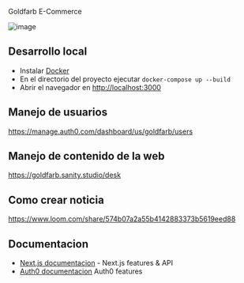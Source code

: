 Goldfarb E-Commerce

![image](https://user-images.githubusercontent.com/50899946/143028761-60a4b625-c738-41b1-a238-7f13cedbd46e.png)

## Desarrollo local

-   Instalar [Docker](https://docs.docker.com/get-docker/)
-   En el directorio del proyecto ejecutar `docker-compose up --build`
-   Abrir el navegador en [http://localhost:3000](http://localhost:3000)

## Manejo de usuarios

https://manage.auth0.com/dashboard/us/goldfarb/users

## Manejo de contenido de la web

https://goldfarb.sanity.studio/desk

## Como crear noticia

https://www.loom.com/share/574b07a2a55b4142883373b5619eed88

## Documentacion

-   [Next.js documentacion](https://nextjs.org/docs) - Next.js features & API
-   [Auth0 documentacion](https://auth0.com/docs/) Auth0 features
